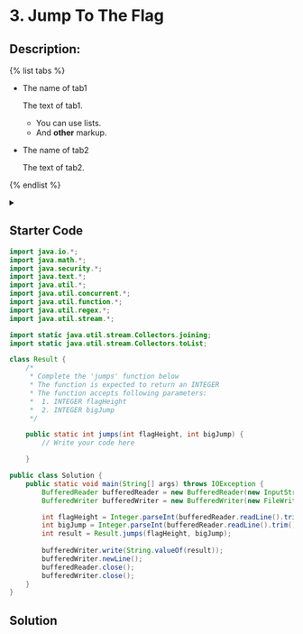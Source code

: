 # 3. Jump To The Flag
## Description:
{% list tabs %}

- The name of tab1

  The text of tab1.

  * You can use lists.
  * And **other** markup.

- The name of tab2

  The text of tab2.

{% endlist %}
<details>
<summary><b></b></summary>
There are _2_ types of jumps:

1. A jump of height _1_.
2. A jump of height _bigJump_.

Determine the minimum number of jumps it will take the climber to reach the flag's exact height.

**Example**:
```
_flagHeight = 8_
_bigJump = 3_
```

The climber starts at height _0_, takes two jumps of height _bigJump_ and two of height _1_ to reach exactly _8_ units in _4_ jumps.

**Function Description**:
```
Complete the function _jumps_ in the editor below.

_jumps_ has the following parameter(s):
`_int flagHeight:_  an integer, the flag height`
`_int_ _bigJump:_  an integer, the height of the second type of jump`
```
**Returns**:
```
_int:_ an integer, the minimum number of jumps necessary
```

**Constraints**:
==- _1 ≤ bigJump, flagHeight ≤ 109_==

**Input Format for Custom Testing**:
Input from stdin will be processed as follows and passed to the function.
- The first line contains an integer _flagHeight_.
- The second line contains an integer _bigJump_.

<details>
<summary><b>Sample Case 0:</b></summary><br/>


**Sample Input**:
```
| STDIN   |      Function      |
| ----------- | -------------------- |
| 3             |  flagHeight = 3 |
| 1             |  bigJump = 1    |
```

**Sample Output**:
>3

**Explanation**:
>The climber can only jump _1_ unit or _bigJump_ units. With _bigJump = 1_, the climber can only make _1_-unit jumps. It will take _3_ jumps to reach the flag. Sample Case 1

**Sample Input**:
```
STDIN     Function
---
3      →  flagHeight = 3
2      →  bigJump = 2
```

**Sample Output**:
```
2
```
**Explanation**:
>The climber will jump _bigJump = 2_ units and then _1_ unit to reach the flag with _2_ jumps. Sample Case 2

**Sample Input**:
```
STDIN     Function

---

3      →  flagHeight = 3
3      →  bigJump = 3
```

**Sample Output**:
>1

**Explanation**:
> The climber will make _1_ jump _bigJump = 3_ units up the wall to reach the flag.
</details>
</details>

## Starter Code
```java
import java.io.*;
import java.math.*;
import java.security.*;
import java.text.*;
import java.util.*;
import java.util.concurrent.*;
import java.util.function.*;
import java.util.regex.*;
import java.util.stream.*;

import static java.util.stream.Collectors.joining;
import static java.util.stream.Collectors.toList;

class Result {
    /*
     * Complete the 'jumps' function below
     * The function is expected to return an INTEGER
     * The function accepts following parameters:
     *  1. INTEGER flagHeight
     *  2. INTEGER bigJump
     */

    public static int jumps(int flagHeight, int bigJump) {
        // Write your code here

    }

public class Solution {
    public static void main(String[] args) throws IOException {
        BufferedReader bufferedReader = new BufferedReader(new InputStreamReader(System.in));
        BufferedWriter bufferedWriter = new BufferedWriter(new FileWriter(System.getenv("OUTPUT_PATH")));

        int flagHeight = Integer.parseInt(bufferedReader.readLine().trim());
        int bigJump = Integer.parseInt(bufferedReader.readLine().trim());
        int result = Result.jumps(flagHeight, bigJump);
        
        bufferedWriter.write(String.valueOf(result));
        bufferedWriter.newLine();
        bufferedReader.close();
        bufferedWriter.close();
    }
}
```
</details>

## Solution
